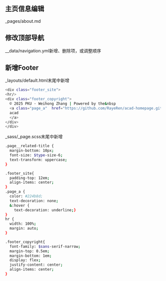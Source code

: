 ## 主页信息编辑
_pages/about.md

## 修改顶部导航
__data/navigation.yml新增、删除项，或调整顺序

## 新增Footer
_layouts/default.html末尾中新增
```bash
<div class="footer_site">
<hr/>
<div class="footer_copyright">
  © 2025 PKU · Weihong Zhang | Powered by the&nbsp
  <a class="page_a"  href="https://github.com/RayeRen/acad-homepage.github.io">
  acad
  </a>
</div>
</div>
```
_sass/_page.scss末尾中新增
```bash
.page__related-title {
  margin-bottom: 10px;
  font-size: $type-size-6;
  text-transform: uppercase;
}

.footer_site{
  padding-top: 12em;
  align-items: center;
}
.page_a {
  color: #224b8d;
  text-decoration: none;
  &:hover {
    text-decoration: underline;}
}
hr {
  width: 100%;
  margin: auto;
}

.footer_copyright{
  font-family: $sans-serif-narrow;
  margin-top: 0.5em;
  margin-bottom: 1em;
  display: flex;
  justify-content: center;
  align-items: center;
}
```

